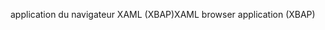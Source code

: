 <span data-ttu-id="2d03f-101">application du navigateur XAML (XBAP)</span><span class="sxs-lookup"><span data-stu-id="2d03f-101">XAML browser application (XBAP)</span></span>